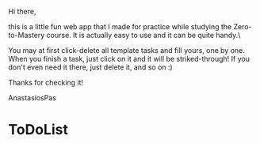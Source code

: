 Hi there,

this is a little fun web app that I made for practice while studying the Zero-to-Mastery course.
It is actually easy to use and it can be quite handy.\

You may at first click-delete all template tasks and fill yours, one by one. When you finish a task, just click on it and it will be striked-through! If you don't even need it there, just delete it,
and so on :)

Thanks for checking it!

AnastasiosPas
# ToDoList
